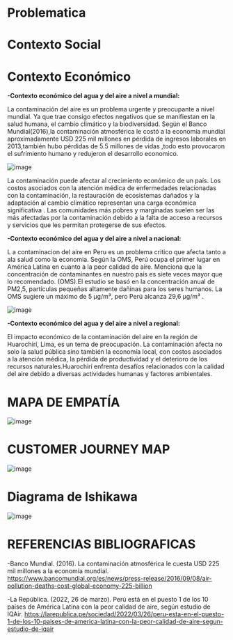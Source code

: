 # Problematica

# Contexto Social

# Contexto Económico

**-Contexto económico del agua y del aire a nivel a mundial:**

La contaminación del aire es un problema urgente y preocupante a nivel mundial. Ya que trae consigo efectos negativos que se manifiestan en la salud humana, el cambio climático y la biodiversidad.
Según el Banco Mundial(2016),la contaminación atmosférica le costó a la economía mundial aproximadamente USD 225 mil millones en pérdida de ingresos laborales en 2013,también hubo pérdidas de 5.5 millones de vidas ,todo esto provocaron el sufrimiento humano y redujeron el desarrollo economico.



![image](https://github.com/BrunoXIII-Gav/FDD_1/assets/152926100/b64df7a8-4c9d-4646-a9df-7468c03eefbf)

La contaminación puede afectar al crecimiento económico de un país. Los costos asociados con la atención médica de enfermedades relacionadas con la contaminación, la restauración de ecosistemas dañados y la adaptación al cambio climático representan una carga económica significativa .
Las comunidades más pobres y marginadas suelen ser las más afectadas por la contaminación debido a la falta de acceso a recursos y servicios que les permitan protegerse de sus efectos.




**-Contexto económico del agua y del aire a nivel a nacional:**

L a contaminacion del aire en Peru es un problema critico que afecta tanto a ala salud como la economia.
Según la OMS, Perú ocupa el primer lugar en América Latina en cuanto a la peor calidad de aire. Menciona que la concentración de contaminantes en nuestro país es siete veces mayor que lo recomendado. (OMS).El estudio se basó en la concentración anual de PM2,5, partículas pequeñas altamente dañinas para los seres humanos. La OMS sugiere un máximo de 5 µg/m³, pero Perú alcanza 29,6 µg/m³ .

![image](https://github.com/BrunoXIII-Gav/FDD_1/assets/152926100/30eab3a6-16cf-4446-9247-2c04e4aaba8c)



**-Contexto económico del agua y del aire a nivel a regional:**

El impacto económico de la contaminación  del aire en la región de Huarochirí, Lima, es un tema de preocupación. La contaminación afecta no solo la salud pública sino también la economía local, con costos asociados a la atención médica, la pérdida de productividad y el deterioro de los recursos naturales.Huarochirí enfrenta desafíos relacionados con la calidad del aire debido a diversas actividades humanas y factores ambientales.

# MAPA DE EMPATÍA


![image](https://github.com/BrunoXIII-Gav/FDD_1/assets/128557506/3ed2e64c-e7b2-49df-b23f-55d0ad4b85c6)

# CUSTOMER JOURNEY MAP

![image](https://github.com/BrunoXIII-Gav/FDD_1/assets/128557506/073a3132-a116-4b5a-b198-944718fb3e66)

# Diagrama de Ishikawa

![image]()

# REFERENCIAS BIBLIOGRAFICAS
-Banco Mundial. (2016). La contaminación atmosférica le cuesta USD 225 mil millones a la economía mundial.
https://www.bancomundial.org/es/news/press-release/2016/09/08/air-pollution-deaths-cost-global-economy-225-billion

-La República. (2022, 26 de marzo). Perú está en el puesto 1 de los 10 países de América Latina con la peor calidad de aire, según estudio de IQAir.
https://larepublica.pe/sociedad/2022/03/26/peru-esta-en-el-puesto-1-de-los-10-paises-de-america-latina-con-la-peor-calidad-de-aire-segun-estudio-de-iqair



